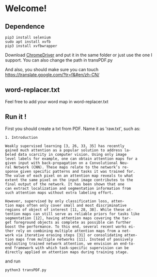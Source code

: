 # Welcome!

## Dependence
``` Shell
pip3 install selenium
sudo apt install xvfb
pip3 install xvfbwrapper
```
Download [ChromeDriver](https://sites.google.com/a/chromium.org/chromedriver/downloads) and put it in the same folder or just use the one I support. You can also change the path in transPDF.py

And also, you should make sure you can touch https://translate.google.com/?tr=f&#en/zh-CN/

## word-replacer.txt
Feel free to add your word map in word-replacer.txt

## Run it !
First you should create a txt from PDF. Name it as 'raw.txt', such as:
```
1. Introduction

Weakly supervised learning [3, 26, 33, 35] has recently
gained much attention as a popular solution to address la-
beled data scarcity in computer vision. Using only image
level labels for example, one can obtain attention maps for a
given input with back-propagation on a Convolutional Neu-
ral Network (CNN). These maps relate to the network’s re-
sponse given specific patterns and tasks it was trained for.
The value of each pixel on an attention map reveals to what
extent the same pixel on the input image contributes to the
final output of the network. It has been shown that one
can extract localization and segmentation information from
such attention maps without extra labeling effort.

However, supervised by only classification loss, atten-
tion maps often only cover small and most discriminative
regions of object of interest [11, 28, 38]. While these at-
tention maps can still serve as reliable priors for tasks like
segmentation [12], having attention maps covering the tar-
get foreground objects as complete as possible can further
boost the performance. To this end, several recent works ei-
ther rely on combining multiple attention maps from a net-
work via iterative erasing steps [31] or consolidating atten-
tion maps from multiple networks [11]. Instead of passively
exploiting trained network attention, we envision an end-to-
end framework with which task-specific supervision can be
directly applied on attention maps during training stage.
```
and run
```
python3 transPDF.py
```

